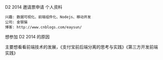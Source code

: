 D2 2014 邀请票申请
个人资料

    兴趣: 数据可视化、前端组件化、Nodejs、移动开发
    公司: 金银猫
    博客: http://www.cnblogs.com/eaysun/

想参加 D2 2014 的原因

主要想看看前端技术的发展，《支付宝前后端分离的思考与实践》《第三方开发前端实践》
